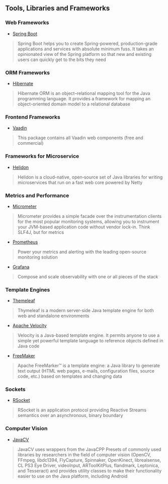 ## Tools, Libraries and Frameworks 
### Web Frameworks
- [Spring Boot](https://github.com/spring-projects/spring-boot)
> Spring Boot helps you to create Spring-powered, production-grade applications and services with absolute minimum fuss. It takes an opinionated view of the Spring   platform so that new and existing users can quickly get to the bits they need

### ORM Frameworks
- [Hibernate](https://hibernate.org/)
> Hibernate ORM is an object–relational mapping tool for the Java programming language. It provides a framework for mapping an object-oriented domain model to a relational database

### Frontend Frameworks
- [Vaadin](https://github.com/vaadin/vaadin)
> This package contains all Vaadin web components (free and commercial)

### Frameworks for Microservice
- [Helidon](https://helidon.io/)
> Helidon is a cloud-native, open‑source set of Java libraries for writing microservices that run on a fast web core powered by Netty

### Metrics and Performance
- [Micrometer](https://micrometer.io/)
> Micrometer provides a simple facade over the instrumentation clients for the most popular monitoring systems, allowing you to instrument your JVM-based application code without vendor lock-in. Think SLF4J, but for metrics

- [Prometheus](https://prometheus.io/)
> Power your metrics and alerting with the leading open-source monitoring solution

- [Grafana](https://grafana.com/)
> Compose and scale observability with one or all pieces of the stack

### Template Engines
- [Themeleaf](https://www.thymeleaf.org/)
> Thymeleaf is a modern server-side Java template engine for both web and standalone environments

- [Apache Velocity](https://velocity.apache.org/)
> Velocity is a Java-based template engine. It permits anyone to use a simple yet powerful template language to reference objects defined in Java code

- [FreeMaker](https://freemarker.apache.org/)
> Apache FreeMarker™ is a template engine: a Java library to generate text output (HTML web pages, e-mails, configuration files, source code, etc.) based on templates and changing data

### Sockets
- [RSocket](https://github.com/rsocket/rsocket)
> RSocket is an application protocol providing Reactive Streams semantics over an asynchronous, binary boundary

### Computer Vision
- [JavaCV](https://github.com/bytedeco/javacv)
> JavaCV uses wrappers from the JavaCPP Presets of commonly used libraries by researchers in the field of computer vision (OpenCV, FFmpeg, libdc1394, FlyCapture, Spinnaker, OpenKinect, librealsense, CL PS3 Eye Driver, videoInput, ARToolKitPlus, flandmark, Leptonica, and Tesseract) and provides utility classes to make their functionality easier to use on the Java platform, including Android
